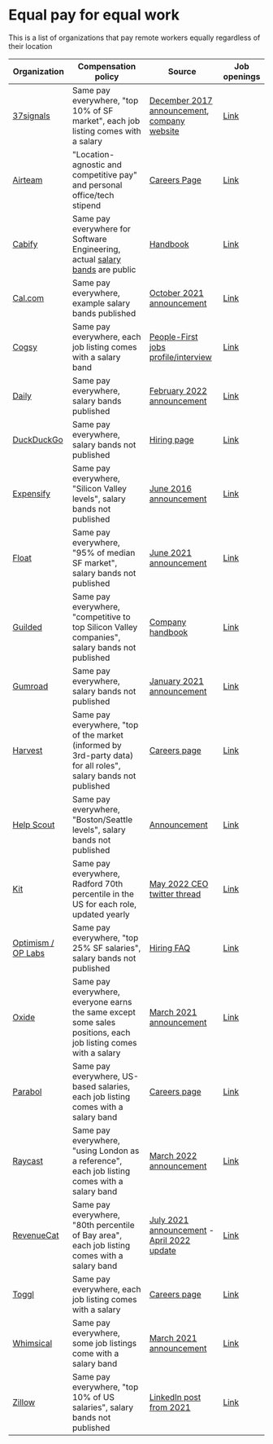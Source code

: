 # Equal pay for equal work
This is a list of organizations that pay remote workers equally regardless of their location

| Organization | Compensation policy | Source | Job openings |
| ------------ | ------------------ | ------- | -------- |
| [37signals](https://37signals.com/) | Same pay everywhere, "top 10% of SF market", each job listing comes with a salary | [December 2017 announcement](https://m.signalvnoise.com/basecamp-doesnt-employ-anyone-in-san-francisco-but-now-we-pay-everyone-as-though-all-did/), [company website](https://37signals.com/19) | [Link](https://37signals.com/jobs/) |
| [Airteam](https://airteam.com.au/) | "Location-agnostic and competitive pay" and personal office/tech stipend | [Careers Page](https://www.airteam.com.au/careers) | [Link](https://www.airteam.com.au/careers) |
| [Cabify](https://cabify.tech) | Same pay everywhere for Software Engineering, actual [salary bands](https://cabify.tech/handbook/you-at-cabify/salary-changes-and-promotions/) are public | [Handbook](https://cabify.tech/handbook/you-at-cabify/salary-changes-and-promotions/) | [Link](https://cabify.careers) |
| [Cal.com](https://cal.com/) | Same pay everywhere, example salary bands published | [October 2021 announcement](https://cal.com/blog/open-startup) | [Link](https://cal.com/jobs) |
| [Cogsy](https://cogsy.com/) | Same pay everywhere, each job listing comes with a salary band | [People-First jobs profile/interview](https://peoplefirstjobs.com/companies/cogsy) | [Link](https://cogsy.com/hiring/) |
| [Daily](https://www.daily.co/) | Same pay everywhere, salary bands published | [February 2022 announcement](https://www.daily.co/blog/rethinking-levels-promotions-and-salaries/) | [Link](https://www.daily.co/jobs) |
| [DuckDuckGo](https://duckduckgo.com/) | Same pay everywhere, salary bands not published | [Hiring page](https://duckduckgo.com/hiring) | [Link](https://duckduckgo.com/hiring) |
| [Expensify](https://www.expensify.com/) | Same pay everywhere, "Silicon Valley levels", salary bands not published | [June 2016 announcement](https://blog.expensify.com/2016/06/17/expensifys-comp-review-process/) | [Link](https://we.are.expensify.com/apply) |
| [Float](https://www.float.com/) | Same pay everywhere, "95% of median SF market", salary bands not published | [June 2021 announcement](https://www.float.com/blog/why-were-changing-the-way-we-compensate-at-float/) | [Link](https://www.float.com/careers/) |
| [Guilded](https://www.guilded.gg/) | Same pay everywhere, "competitive to top Silicon Valley companies", salary bands not published | [Company handbook](https://www.guilded.gg/asset/Docs/employee-handbook.pdf) | [Link](https://www.guilded.gg/jobs) |
| [Gumroad](https://gumroad.com/) | Same pay everywhere, salary bands not published | [January 2021 announcement](https://sahillavingia.com/work) | [Link](https://www.notion.so/Jobs-f43f816013b2405aa41ddefb663a4a38) |
| [Harvest](https://www.getharvest.com/) | Same pay everywhere, "top of the market (informed by 3rd-party data) for all roles", salary bands not published | [Careers page](https://www.getharvest.com/careers#perks-and-benefits) | [Link](https://www.getharvest.com/careers#job-openings) |
| [Help Scout](https://www.helpscout.com/) | Same pay everywhere, "Boston/Seattle levels", salary bands not published | [Announcement](https://www.helpscout.com/blog/remote-employee-compensation/) | [Link](https://www.helpscout.com/company/careers/) |
| [Kit](https://kit.com/) | Same pay everywhere, Radford 70th percentile in the US for each role, updated yearly | [May 2022 CEO twitter thread](https://twitter.com/nathanbarry/status/1528374582054297603) | [Link](https://kit.com/careers) |
| [Optimism / OP Labs](https://www.optimism.io/) | Same pay everywhere, "top 25% SF salaries", salary bands not published | [Hiring FAQ](https://oplabs.notion.site/OP-Labs-PBC-Hiring-FAQ-79f82dd0763e4344b99e9ce3ea1728da) | [Link](https://jobs.optimism.io/jobs) |
| [Oxide](https://oxide.computer/) | Same pay everywhere, everyone earns the same except some sales positions, each job listing comes with a salary | [March 2021 announcement](https://oxide.computer/blog/compensation-as-a-reflection-of-values/) | [Link](https://oxide.computer/careers/) |
| [Parabol](https://www.parabol.co/) | Same pay everywhere, US-based salaries, each job listing comes with a salary band | [Careers page](https://www.parabol.co/join/) | [Link](https://www.parabol.co/join/) |
| [Raycast](https://www.raycast.com/) | Same pay everywhere, "using London as a reference", each job listing comes with a salary band | [March 2022 announcement](https://www.raycast.com/blog/why-we-pay-equal-salaries-wherever-you-work/) | [Link](https://www.raycast.com/careers) |
| [RevenueCat](https://www.revenuecat.com/) | Same pay everywhere, "80th percentile of Bay area", each job listing comes with a salary band | [July 2021 announcement](https://www.revenuecat.com/blog/the-case-for-location-independent-salaries) - [April 2022 update](https://revenuecat.notion.site/RevenueCat-Compensation-Philosophy-899394493c9b43789626c0aa46578b2a) | [Link](https://boards.greenhouse.io/revenuecat) |
| [Toggl](https://toggl.com/) | Same pay everywhere, each job listing comes with a salary | [Careers page](https://toggl.com/jobs/) | [Link](https://toggl.com/jobs/) |
| [Whimsical](https://whimsical.com/) | Same pay everywhere, some job listings come with a salary band | [March 2021 announcement](https://whimsical.com/blog/guide-to-compensation) | [Link](https://whimsical.com/careers) |
| [Zillow](https://www.zillow.com/) | Same pay everywhere, "top 10% of US salaries", salary bands not published | [LinkedIn post from 2021](https://www.linkedin.com/pulse/why-zillow-group-de-emphasizing-location-component-making-spaulding/) | [Link](https://www.zillow.com/careers/) |

